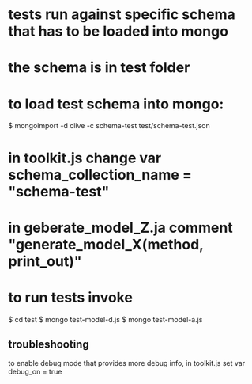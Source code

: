 # tests run against specific schema that has to be loaded into mongo
# the schema is in test folder
# to load test schema into mongo:
$ mongoimport -d clive -c schema-test test/schema-test.json

# in toolkit.js change var schema_collection_name = "schema-test"
# in geberate_model_Z.ja comment "generate_model_X(method, print_out)"

# to run tests invoke
$ cd test
$ mongo test-model-d.js
$ mongo test-model-a.js

## troubleshooting
to enable debug mode that provides more debug info, in toolkit.js set var debug_on = true
